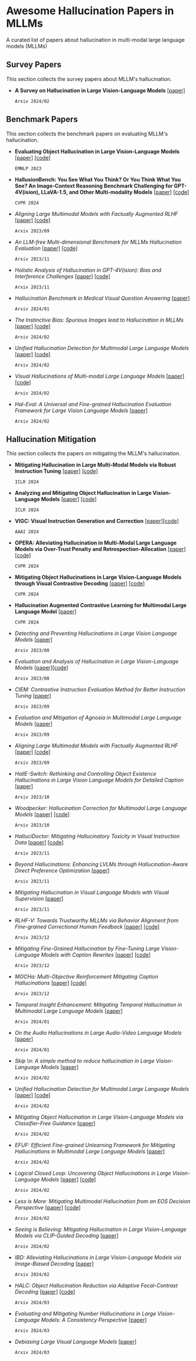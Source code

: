 # Awesome Hallucination Papers in MLLMs
A curated list of papers about hallucination in multi-modal large language models (MLLMs)

## Survey Papers
This section collects the survey papers about MLLM's hallucination.

- **A Survey on Hallucination in Large Vision-Language Models** [[paper]](https://arxiv.org/pdf/2402.00253v1.pdf)

  `Arxiv 2024/02`

## Benchmark Papers
This section collects the benchmark papers on evaluating MLLM's hallucination.

- **Evaluating Object Hallucination in Large Vision-Language Models** [[paper]](https://arxiv.org/pdf/2305.10355.pdf) [[code]](https://github.com/RUCAIBox/POPE)

  `EMNLP 2023`

- **HallusionBench: You See What You Think? Or You Think What You See? An Image-Context Reasoning Benchmark Challenging for GPT-4V(ision), LLaVA-1.5, and Other Multi-modality Models** [[paper]](https://arxiv.org/pdf/2310.14566.pdf) [[code]](https://github.com/tianyi-lab/HallusionBench)

  `CVPR 2024`

- *Aligning Large Multimodal Models with Factually Augmented RLHF* [[paper]](https://arxiv.org/pdf/2309.14525.pdf) [[code]](https://github.com/llava-rlhf/LLaVA-RLHF)

  `Arxiv 2023/09`

- *An LLM-free Multi-dimensional Benchmark for MLLMs Hallucination Evaluation* [[paper]](https://arxiv.org/pdf/2311.07397.pdf) [[code]](https://github.com/junyangwang0410/AMBER)

  `Arxiv 2023/11`

- *Holistic Analysis of Hallucination in GPT-4V(ision): Bias and Interference Challenges* [[paper]](https://arxiv.org/pdf/2311.03287.pdf) [[code]](https://github.com/gzcch/Bingo)

  `Arxiv 2023/11`

- *Hallucination Benchmark in Medical Visual Question Answering* [[paper]](https://arxiv.org/pdf/2401.05827v1.pdf)

  `Arxiv 2024/01`

- *The Instinctive Bias: Spurious Images lead to Hallucination in MLLMs* [[paper]](https://arxiv.org/pdf/2402.03757v1.pdf) [[code]](https://github.com/MasaiahHan/CorrelationQA)

  `Arxiv 2024/02`

- *Unified Hallucination Detection for Multimodal Large Language Models* [[paper]](https://arxiv.org/pdf/2402.03190v1.pdf) [[code]](https://github.com/OpenKG-ORG/EasyDetect)

  `Arxiv 2024/02`

- *Visual Hallucinations of Multi-modal Large Language Models* [[paper]](https://arxiv.org/pdf/2402.14683v1.pdf) [[code]](https://github.com/wenhuang2000/VHTest)

  `Arxiv 2024/02`

- *Hal-Eval: A Universal and Fine-grained Hallucination Evaluation Framework for Large Vision Language Models* [[paper]](https://arxiv.org/pdf/2402.15721v1.pdf)

  `Arxiv 2024/02`

## Hallucination Mitigation
This section collects the papers on mitigating the MLLM's hallucination.

- **Mitigating Hallucination in Large Multi-Modal Models via Robust Instruction Tuning** [[paper]](https://arxiv.org/pdf/2306.14565.pdf) [[code]](https://github.com/FuxiaoLiu/LRV-Instruction)

  `ICLR 2024`

- **Analyzing and Mitigating Object Hallucination in Large Vision-Language Models** [[paper]](https://arxiv.org/pdf/2310.00754.pdf) [[code]](https://github.com/YiyangZhou/LURE)

  `ICLR 2024`

- **VIGC: Visual Instruction Generation and Correction** [[paper]](https://arxiv.org/pdf/2308.12714.pdf)[[code]](https://github.com/opendatalab/VIGC)
  
  `AAAI 2024`

- **OPERA: Alleviating Hallucination in Multi-Modal Large Language Models via Over-Trust Penalty and Retrospection-Allocation** [[paper]](https://arxiv.org/pdf/2311.17911.pdf) [[code]](https://github.com/shikiw/OPERA)

  `CVPR 2024`

- **Mitigating Object Hallucinations in Large Vision-Language Models through Visual Contrastive Decoding** [[paper]](https://arxiv.org/pdf/2311.16922.pdf) [[code]](https://github.com/DAMO-NLP-SG/VCD)

  `CVPR 2024`

- **Hallucination Augmented Contrastive Learning for Multimodal Large Language Model** [[paper]](https://arxiv.org/pdf/2312.06968.pdf) 

  `CVPR 2024`

- *Detecting and Preventing Hallucinations in Large Vision Language Models* [[paper]](https://arxiv.org/pdf/2308.06394.pdf) 

  `Arxiv 2023/08`

- *Evaluation and Analysis of Hallucination in Large Vision-Language Models* [[paper]](https://arxiv.org/pdf/2308.15126.pdf)[[code]](https://github.com/junyangwang0410/HaELM)
  
  `Arxiv 2023/08`

- *CIEM: Contrastive Instruction Evaluation Method for Better Instruction Tuning* [[paper]](https://arxiv.org/pdf/2308.15126.pdf)
  
  `Arxiv 2023/09`

- *Evaluation and Mitigation of Agnosia in Multimodal Large Language Models* [[paper]](https://arxiv.org/pdf/2309.04041.pdf)
  
  `Arxiv 2023/09`

- *Aligning Large Multimodal Models with Factually Augmented RLHF* [[paper]](https://arxiv.org/pdf/2309.14525.pdf) [[code]](https://github.com/llava-rlhf/LLaVA-RLHF)

  `Arxiv 2023/09`

- *HallE-Switch: Rethinking and Controlling Object Existence Hallucinations in Large Vision Language Models for Detailed Caption* [[paper]](https://arxiv.org/pdf/2310.01779.pdf)
  
  `Arxiv 2023/10`

- *Woodpecker: Hallucination Correction for Multimodal Large Language Models* [[paper]](https://arxiv.org/pdf/2310.16045.pdf) [[code]](https://github.com/BradyFU/Woodpecker)

  `Arxiv 2023/10`

- *HalluciDoctor: Mitigating Hallucinatory Toxicity in Visual Instruction Data* [[paper]](https://arxiv.org/pdf/2311.13614.pdf) [[code]](https://github.com/Yuqifan1117/HalluciDoctor)

  `Arxiv 2023/11`

- *Beyond Hallucinations: Enhancing LVLMs through Hallucination-Aware Direct Preference Optimization* [[paper]](https://arxiv.org/pdf/2311.16839.pdf) 

  `Arxiv 2023/11`

- *Mitigating Hallucination in Visual Language Models with Visual Supervision* [[paper]](https://arxiv.org/pdf/2311.16479.pdf) 

  `Arxiv 2023/11`

- *RLHF-V: Towards Trustworthy MLLMs via Behavior Alignment from Fine-grained Correctional Human Feedback* [[paper]](https://arxiv.org/pdf/2312.00849.pdf) [[code]](https://github.com/RLHF-V/RLHF-V)

  `Arxiv 2023/12`

- *Mitigating Fine-Grained Hallucination by Fine-Tuning Large Vision-Language Models with Caption Rewrites* [[paper]](https://arxiv.org/pdf/2312.01701.pdf) [[code]](https://github.com/Anonymousanoy/FOHE)

  `Arxiv 2023/12`

- *MOCHa: Multi-Objective Reinforcement Mitigating Caption Hallucinations* [[paper]](https://arxiv.org/pdf/2312.03631.pdf) [[code]](https://github.com/assafbk/mocha_code)

  `Arxiv 2023/12`

- *Temporal Insight Enhancement: Mitigating Temporal Hallucination in Multimodal Large Language Models* [[paper]](https://arxiv.org/pdf/2401.09861v1.pdf) 

  `Arxiv 2024/01`

- *On the Audio Hallucinations in Large Audio-Video Language Models* [[paper]](https://arxiv.org/pdf/2401.09774v1.pdf) 

  `Arxiv 2024/01`

- *Skip \n: A simple method to reduce hallucination in Large Vision-Language Models* [[paper]](https://arxiv.org/pdf/2402.01345v1.pdf) 

  `Arxiv 2024/02`

- *Unified Hallucination Detection for Multimodal Large Language Models* [[paper]](https://arxiv.org/pdf/2402.03190v1.pdf) [[code]](https://github.com/OpenKG-ORG/EasyDetect)

  `Arxiv 2024/02`

- *Mitigating Object Hallucination in Large Vision-Language Models via Classifier-Free Guidance* [[paper]](https://arxiv.org/pdf/2402.08680v1.pdf) 

  `Arxiv 2024/02`

- *EFUF: Efficient Fine-grained Unlearning Framework for Mitigating Hallucinations in Multimodal Large Language Models* [[paper]](https://arxiv.org/pdf/2402.09801v1.pdf) 

  `Arxiv 2024/02`

- *Logical Closed Loop: Uncovering Object Hallucinations in Large Vision-Language Models* [[paper]](https://arxiv.org/pdf/2402.11622v1.pdf) [[code]](https://github.com/Hyperwjf/LogicCheckGPT)

  `Arxiv 2024/02`

- *Less is More: Mitigating Multimodal Hallucination from an EOS Decision Perspective* [[paper]](https://arxiv.org/pdf/2402.14545v1.pdf) [[code]](https://github.com/yuezih/less-is-more)

  `Arxiv 2024/02`

- *Seeing is Believing: Mitigating Hallucination in Large Vision-Language Models via CLIP-Guided Decoding* [[paper]](https://arxiv.org/pdf/2402.15300v1.pdf)

  `Arxiv 2024/02`

- *IBD: Alleviating Hallucinations in Large Vision-Language Models via Image-Biased Decoding* [[paper]](https://arxiv.org/pdf/2402.18476v1.pdf)

  `Arxiv 2024/02`

- *HALC: Object Hallucination Reduction via Adaptive Focal-Contrast Decoding* [[paper]](https://arxiv.org/pdf/2403.00425v1.pdf) [[code]](https://github.com/BillChan226/HALC)

  `Arxiv 2024/03`

- *Evaluating and Mitigating Number Hallucinations in Large Vision-Language Models: A Consistency Perspective* [[paper]](https://arxiv.org/pdf/2403.01373v1.pdf)

  `Arxiv 2024/03`

- *Debiasing Large Visual Language Models* [[paper]](https://arxiv.org/pdf/2403.05262.pdf)

  `Arxiv 2024/03`
